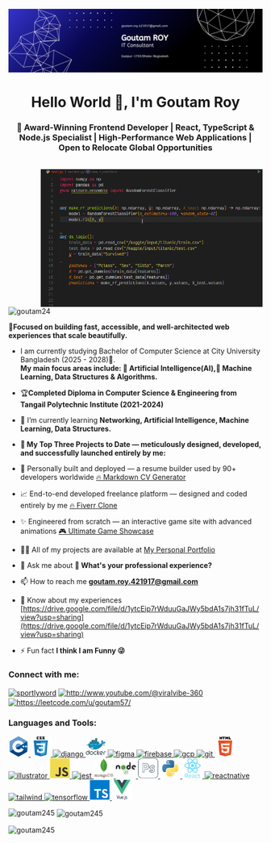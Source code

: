 ![logo](https://github.com/Goutam245/Goutam245/blob/main/Github%20Banner%20Photo.png)
<h1 align="center">Hello World 👋, I'm Goutam Roy</h1>
<h3 align="center">🚀 Award-Winning Frontend Developer | React, TypeScript & Node.js Specialist | High-Performance Web Applications | Open to Relocate Global Opportunities </h3> <br/>
<img align="right" width="440" alt="coding" src="https://github.com/Goutam245/Goutam245/blob/main/Coding%20Gif.gif" />





<p align="left"> <img src="https://komarev.com/ghpvc/?username=goutam24&label=Profile%20views&color=0e75b6&style=flat" alt="goutam24" /> </p>

 🎯**Focused on building fast, accessible, and well-architected web experiences that scale beautifully.**
- I am currently studying Bachelor of Computer Science at City University Bangladesh (2025 - 2028)📖. <br/>
**My main focus areas include: 🤖 Artificial Intelligence(AI),🧠 Machine Learning, Data Structures & Algorithms.**


- 🏆**Completed Diploma in Computer Science & Engineering from Tangail Polytechnic Institute (2021-2024)**

- 🌱 I’m currently learning **Networking, Artificial Intelligence, Machine Learning, Data Structures.**

- **🎯 My Top Three Projects to Date — meticulously designed, developed, and successfully launched entirely by me:**

- 🚀 Personally built and deployed — a resume builder used by 90+ developers worldwide [🔥 Markdown CV Generator](https://resume-builder-web-site.vercel.app/)

- 📈 End-to-end developed freelance platform — designed and coded entirely by me [🔥 Fiverr Clone](https://fiverr-clone-steel.vercel.app/)

- ✨ Engineered from scratch — an interactive game site with advanced animations [🎮 Ultimate Game Showcase](https://ultimate-game-website.vercel.app/)

- 👨‍💻 All of my projects are available at [My Personal Portfolio](https://goutam-roy-portfolio.vercel.app/)

- 💬 Ask me about **💼 What's your professional experience?**

- 📫 How to reach me **goutam.roy.421917@gmail.com**

- 📄 Know about my experiences [https://drive.google.com/file/d/1ytcEip7rWduuGaJWy5bdA1s7jh31fTuL/view?usp=sharing](https://drive.google.com/file/d/1ytcEip7rWduuGaJWy5bdA1s7jh31fTuL/view?usp=sharing)

- ⚡ Fun fact **I think I am Funny 😜**

<h3 align="left">Connect with me:</h3>
<p align="left">
<a href="https://twitter.com/sportlyword" target="blank"><img align="center" src="https://raw.githubusercontent.com/rahuldkjain/github-profile-readme-generator/master/src/images/icons/Social/twitter.svg" alt="sportlyword" height="30" width="40" /></a>
<a href="https://www.youtube.com/c/http://www.youtube.com/@viralvibe-360" target="blank"><img align="center" src="https://raw.githubusercontent.com/rahuldkjain/github-profile-readme-generator/master/src/images/icons/Social/youtube.svg" alt="http://www.youtube.com/@viralvibe-360" height="30" width="40" /></a>
<a href="https://www.leetcode.com/https://leetcode.com/u/goutam57/" target="blank"><img align="center" src="https://raw.githubusercontent.com/rahuldkjain/github-profile-readme-generator/master/src/images/icons/Social/leet-code.svg" alt="https://leetcode.com/u/goutam57/" height="30" width="40" /></a>
</p>

<h3 align="left">Languages and Tools:</h3>
<p align="left"> <a href="https://www.w3schools.com/cpp/" target="_blank" rel="noreferrer"> <img src="https://raw.githubusercontent.com/devicons/devicon/master/icons/cplusplus/cplusplus-original.svg" alt="cplusplus" width="40" height="40"/> </a> <a href="https://www.w3schools.com/css/" target="_blank" rel="noreferrer"> <img src="https://raw.githubusercontent.com/devicons/devicon/master/icons/css3/css3-original-wordmark.svg" alt="css3" width="40" height="40"/> </a> <a href="https://www.djangoproject.com/" target="_blank" rel="noreferrer"> <img src="https://cdn.worldvectorlogo.com/logos/django.svg" alt="django" width="40" height="40"/> </a> <a href="https://www.docker.com/" target="_blank" rel="noreferrer"> <img src="https://raw.githubusercontent.com/devicons/devicon/master/icons/docker/docker-original-wordmark.svg" alt="docker" width="40" height="40"/> </a> <a href="https://www.figma.com/" target="_blank" rel="noreferrer"> <img src="https://www.vectorlogo.zone/logos/figma/figma-icon.svg" alt="figma" width="40" height="40"/> </a> <a href="https://firebase.google.com/" target="_blank" rel="noreferrer"> <img src="https://www.vectorlogo.zone/logos/firebase/firebase-icon.svg" alt="firebase" width="40" height="40"/> </a> <a href="https://cloud.google.com" target="_blank" rel="noreferrer"> <img src="https://www.vectorlogo.zone/logos/google_cloud/google_cloud-icon.svg" alt="gcp" width="40" height="40"/> </a> <a href="https://git-scm.com/" target="_blank" rel="noreferrer"> <img src="https://www.vectorlogo.zone/logos/git-scm/git-scm-icon.svg" alt="git" width="40" height="40"/> </a> <a href="https://www.w3.org/html/" target="_blank" rel="noreferrer"> <img src="https://raw.githubusercontent.com/devicons/devicon/master/icons/html5/html5-original-wordmark.svg" alt="html5" width="40" height="40"/> </a> <a href="https://www.adobe.com/in/products/illustrator.html" target="_blank" rel="noreferrer"> <img src="https://www.vectorlogo.zone/logos/adobe_illustrator/adobe_illustrator-icon.svg" alt="illustrator" width="40" height="40"/> </a> <a href="https://developer.mozilla.org/en-US/docs/Web/JavaScript" target="_blank" rel="noreferrer"> <img src="https://raw.githubusercontent.com/devicons/devicon/master/icons/javascript/javascript-original.svg" alt="javascript" width="40" height="40"/> </a> <a href="https://jestjs.io" target="_blank" rel="noreferrer"> <img src="https://www.vectorlogo.zone/logos/jestjsio/jestjsio-icon.svg" alt="jest" width="40" height="40"/> </a> <a href="https://www.mongodb.com/" target="_blank" rel="noreferrer"> <img src="https://raw.githubusercontent.com/devicons/devicon/master/icons/mongodb/mongodb-original-wordmark.svg" alt="mongodb" width="40" height="40"/> </a> <a href="https://nodejs.org" target="_blank" rel="noreferrer"> <img src="https://raw.githubusercontent.com/devicons/devicon/master/icons/nodejs/nodejs-original-wordmark.svg" alt="nodejs" width="40" height="40"/> </a> <a href="https://www.photoshop.com/en" target="_blank" rel="noreferrer"> <img src="https://raw.githubusercontent.com/devicons/devicon/master/icons/photoshop/photoshop-line.svg" alt="photoshop" width="40" height="40"/> </a> <a href="https://www.python.org" target="_blank" rel="noreferrer"> <img src="https://raw.githubusercontent.com/devicons/devicon/master/icons/python/python-original.svg" alt="python" width="40" height="40"/> </a> <a href="https://reactjs.org/" target="_blank" rel="noreferrer"> <img src="https://raw.githubusercontent.com/devicons/devicon/master/icons/react/react-original-wordmark.svg" alt="react" width="40" height="40"/> </a> <a href="https://reactnative.dev/" target="_blank" rel="noreferrer"> <img src="https://reactnative.dev/img/header_logo.svg" alt="reactnative" width="40" height="40"/> </a> <a href="https://tailwindcss.com/" target="_blank" rel="noreferrer"> <img src="https://www.vectorlogo.zone/logos/tailwindcss/tailwindcss-icon.svg" alt="tailwind" width="40" height="40"/> </a> <a href="https://www.tensorflow.org" target="_blank" rel="noreferrer"> <img src="https://www.vectorlogo.zone/logos/tensorflow/tensorflow-icon.svg" alt="tensorflow" width="40" height="40"/> </a> <a href="https://www.typescriptlang.org/" target="_blank" rel="noreferrer"> <img src="https://raw.githubusercontent.com/devicons/devicon/master/icons/typescript/typescript-original.svg" alt="typescript" width="40" height="40"/> </a> <a href="https://vuejs.org/" target="_blank" rel="noreferrer"> <img src="https://raw.githubusercontent.com/devicons/devicon/master/icons/vuejs/vuejs-original-wordmark.svg" alt="vuejs" width="40" height="40"/> </a> </p>

<p><img align="left" src="https://github-readme-stats.vercel.app/api/top-langs?username=goutam245&show_icons=true&locale=en&layout=compact" alt="goutam245" /></p>

<p>&nbsp;<img align="center" src="https://github-readme-stats.vercel.app/api?username=goutam245&show_icons=true&locale=en" alt="goutam245" /></p>

<p><img align="center" src="https://github-readme-streak-stats.herokuapp.com/?user=goutam245&" alt="goutam245" /></p>

